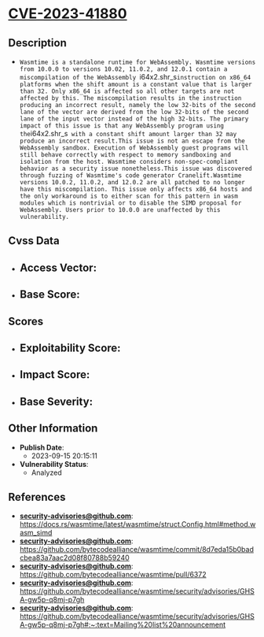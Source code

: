 
# [CVE-2023-41880](https://cve.mitre.org/cgi-bin/cvename.cgi?name=CVE-2023-41880)

## Description

- `Wasmtime is a standalone runtime for WebAssembly. Wasmtime versions from 10.0.0 to versions 10.02, 11.0.2, and 12.0.1 contain a miscompilation of the WebAssembly `i64x2.shr_s` instruction on x86_64 platforms when the shift amount is a constant value that is larger than 32. Only x86_64 is affected so all other targets are not affected by this. The miscompilation results in the instruction producing an incorrect result, namely the low 32-bits of the second lane of the vector are derived from the low 32-bits of the second lane of the input vector instead of the high 32-bits. The primary impact of this issue is that any WebAssembly program using the `i64x2.shr_s` with a constant shift amount larger than 32 may produce an incorrect result.This issue is not an escape from the WebAssembly sandbox. Execution of WebAssembly guest programs will still behave correctly with respect to memory sandboxing and isolation from the host. Wasmtime considers non-spec-compliant behavior as a security issue nonetheless.This issue was discovered through fuzzing of Wasmtime's code generator Cranelift.Wasmtime versions 10.0.2, 11.0.2, and 12.0.2 are all patched to no longer have this miscompilation. This issue only affects x86_64 hosts and the only workaround is to either scan for this pattern in wasm modules which is nontrivial or to disable the SIMD proposal for WebAssembly. Users prior to 10.0.0 are unaffected by this vulnerability.`

## Cvss Data

- **Access Vector**:
  - 
- **Base Score**:
  - 

## Scores

- **Exploitability Score**:
  - 
- **Impact Score**:
  - 
- **Base Severity**:
  - 

## Other Information

- **Publish Date**:
  - 2023-09-15 20:15:11
- **Vulnerability Status**:
  - Analyzed

## References

- **security-advisories@github.com**: https://docs.rs/wasmtime/latest/wasmtime/struct.Config.html#method.wasm_simd
- **security-advisories@github.com**: https://github.com/bytecodealliance/wasmtime/commit/8d7eda15b0badcbea83a7aac2d08f80788b59240
- **security-advisories@github.com**: https://github.com/bytecodealliance/wasmtime/pull/6372
- **security-advisories@github.com**: https://github.com/bytecodealliance/wasmtime/security/advisories/GHSA-gw5p-q8mj-p7gh
- **security-advisories@github.com**: https://github.com/bytecodealliance/wasmtime/security/advisories/GHSA-gw5p-q8mj-p7gh#:~:text=Mailing%20list%20announcement

